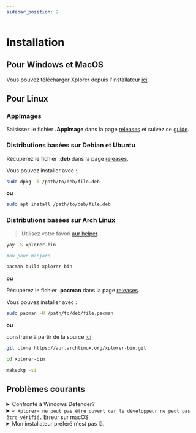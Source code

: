 ```yaml
---
sidebar_position: 2
---
```


# Installation

## Pour Windows et MacOS

Vous pouvez télécharger Xplorer depuis l'installateur [ici](https://github.com/kimlimjustin/xplorer/releases).

## Pour Linux

### AppImages

Saisissez le fichier **.AppImage** dans la page [releases](https://github.com/kimlimjustin/xplorer/releases) et suivez ce [guide](https://docs.appimage.org/introduction/quickstart.html#how-to-run-an-appimage).

### Distributions basées sur Debian et Ubuntu

Récupérez le fichier **.deb** dans la page [releases](https://github.com/kimlimjustin/xplorer/releases).

Vous pouvez installer avec :
```bash
sudo dpkg -i /path/to/deb/file.deb
```

**ou**

```bash
sudo apt install /path/to/deb/file.deb
```
### Distributions basées sur Arch Linux

> Utilisez votre favori [aur helper](https://wiki.archlinux.org/title/AUR_helpers).

```bash
yay -S xplorer-bin

#ou pour manjaro

pacman build xplorer-bin
```
**ou**

Récupérez le fichier **.pacman** dans la page [releases](https://github.com/kimlimjustin/xplorer/releases).

Vous pouvez installer avec :
```bash
sudo pacman -U /path/to/deb/file.pacman
```

**ou**

construire à partir de la source [ici](https://aur.archlinux.org/xplorer-bin.git)
```bash
git clone https://aur.archlinux.org/xplorer-bin.git

cd xplorer-bin

makepkg -si
```
## Problèmes courants

<details>
<summary>
Confronté à Windows Defender?
</summary>

En fait, ce n'est pas une erreur, c'est un choix de design de Microsoft pour protéger ceux d'entre nous qui ne sont pas de la technologie (i. , potentiellement vos amis) à partir d'un virus. Vous n'avez pas besoin de vous inquiéter de la sécurité de Xplorer dans ce cas car c'est [open source](https://github.com/kimlimjustin/xplorer) et vous pouvez inspecter le code ou même construire votre propre version !

Pour gérer ceci, vous pouvez simplement cliquer sur le bouton `Plus d'infos` , puis cliquez sur Exécuter de toute façon.

1. ![Étape 1](/img/docs/windows-defender-1.png)
2. ![Étape 2](/img/docs/windows-defender-2.png)

:::note Références

Adopté parmi [Stack Overflow](https://stackoverflow.com/questions/65488839/how-can-i-avoid-windows-protected-your-pc-problem-when-my-friends-try-to-use-m).

:::

</details> <details>
<summary>
<code>« Xplorer» ne peut pas être ouvert car le développeur ne peut pas être vérifié.</code> Erreur sur macOS
</summary>

Veuillez essayer [la documentation officielle](https://support.apple.com/guide/mac-help/open-a-mac-app-from-an-unidentified-developer-mh40616/mac) par Apple.

</details> <details>
<summary>
Mon installateur préféré n'est pas là.
</summary>

Signalez un bug en ouvrant un nouveau problème [ici](https://github.com/kimlimjustin/xplorer/new).

</details>
